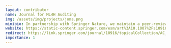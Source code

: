 ```yaml
---
layout: contributor
name: Journal for ML4H Auditing
img: /assets/img/projects/joms.png
minibio: In partnership with Springer Nature, we maintain a peer-reviewed venue for deliberation on the methods, processes and tools needed to manage the particular risks of ML4H systems.
website: https://static-content.springer.com/esm/art%3A10.1007%2Fs10916-021-01783-y/MediaObjects/10916_2021_1783_MOESM1_ESM.pdf
redirect: https://link.springer.com/journal/10916/topicalCollection/AC_cc44c9349a631c53cc483523d1c729c3
importance: 1
---
```

